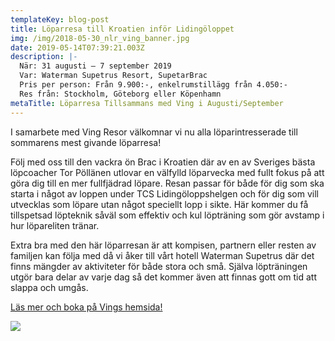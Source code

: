 ```yaml
---
templateKey: blog-post
title: Löparresa till Kroatien inför Lidingöloppet
img: /img/2018-05-30_nlr_ving_banner.jpg
date: 2019-05-14T07:39:21.003Z
description: |-
  När: 31 augusti – 7 september 2019
  Var: Waterman Supetrus Resort, SupetarBrac
  Pris per person: Från 9.900:-, enkelrumstillägg från 4.050:-
  Res från: Stockholm, Göteborg eller Köpenhamn
metaTitle: Löparresa Tillsammans med Ving i Augusti/September
---
```

I samarbete med Ving Resor välkomnar vi nu alla löparintresserade till sommarens mest givande löparresa!

Följ med oss till den vackra ön Brac i Kroatien där av en av Sveriges bästa löpcoacher Tor Pöllänen utlovar en välfylld löparvecka med fullt fokus på att göra dig till en mer fullfjädrad löpare. Resan passar för både för dig som ska starta i något av loppen under TCS Lidingöloppshelgen och för dig som vill utvecklas som löpare utan något speciellt lopp i sikte. Här kommer du få tillspetsad löpteknik såväl som effektiv och kul löpträning som gör avstamp i hur löpareliten tränar.

Extra bra med den här löparresan är att kompisen, partnern eller resten av familjen kan följa med då vi åker till vårt hotell Waterman Supetrus där det finns mängder av aktiviteter för både stora och små. Själva löpträningen utgör bara delar av varje dag så det kommer även att finnas gott om tid att slappa och umgås.

[Läs mer och boka på Vings hemsida!](https://www.ving.se/traningsresor/lopning/next-level-running)

![](/img/2018-05-30_nlr_ving_banner.jpg)
